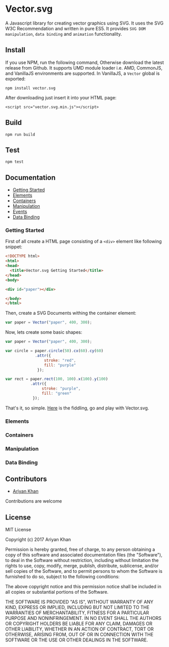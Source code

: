 # Vector.svg

A Javascript library for creating vector graphics using SVG. It uses the SVG W3C Recommendation
and written in pure ES5. It provides `SVG DOM manipulation`, `data binding` and `animation` functionality.

## Install

If you use NPM, run the following command, Otherwise download the latest release from Github. It supports UMD module loader i.e.
AMD, CommonJS, and VanillaJS environments are supported. In VanillaJS, a `Vector` global is exported:

`npm install vector.svg`

After downloading just insert it into your HTML page:

`<script src="vector.svg.min.js"></script>`

## Build

`npm run build`     
     
## Test

`npm test`

## Documentation

* [Getting Started](#getting-started)
* [Elements](#elements)
* [Containers](#containers)
* [Manipulation](#manipulation)
* [Events](#events)
* [Data Binding](#data-binding)


### Getting Started

First of all create a HTML page consisting of a `<div>` element like following snippet:

```html
<!DOCTYPE html>
<html>
<head>
  <title>Vector.svg Getting Started</title>
</head>
<body>

<div id="paper"></div>

</body>
</html>
```
Then, create a SVG Documents withing the container element:

```javascript
var paper = Vector("paper", 400, 300);
```
Now, lets create some basic shapes:

```javascript
var paper = Vector("paper", 400, 300);

var circle = paper.circle(50).cx(60).cy(60)
             .attr({
                 stroke: "red",
                 fill: "purple"
              });

var rect = paper.rect(100, 100).x(100).y(100)
		   .attr({
                stroke: "purple",
                fill: "green"
            });
```

That's it, so simple. 
[Here](https://jsfiddle.net/ariyankhan/u25uoLny/) is the fiddling, go and play with Vector.svg.

### Elements

### Containers
     
### Manipulation

### Data Binding


## Contributors

   * [Ariyan Khan](https://github.com/ariyankhan)
   
   Contributions are welcome
   
## License

MIT License

Copyright (c) 2017 Ariyan Khan

Permission is hereby granted, free of charge, to any person obtaining a copy
of this software and associated documentation files (the "Software"), to deal
in the Software without restriction, including without limitation the rights
to use, copy, modify, merge, publish, distribute, sublicense, and/or sell
copies of the Software, and to permit persons to whom the Software is
furnished to do so, subject to the following conditions:

The above copyright notice and this permission notice shall be included in all
copies or substantial portions of the Software.

THE SOFTWARE IS PROVIDED "AS IS", WITHOUT WARRANTY OF ANY KIND, EXPRESS OR
IMPLIED, INCLUDING BUT NOT LIMITED TO THE WARRANTIES OF MERCHANTABILITY,
FITNESS FOR A PARTICULAR PURPOSE AND NONINFRINGEMENT. IN NO EVENT SHALL THE
AUTHORS OR COPYRIGHT HOLDERS BE LIABLE FOR ANY CLAIM, DAMAGES OR OTHER
LIABILITY, WHETHER IN AN ACTION OF CONTRACT, TORT OR OTHERWISE, ARISING FROM,
OUT OF OR IN CONNECTION WITH THE SOFTWARE OR THE USE OR OTHER DEALINGS IN THE
SOFTWARE.
